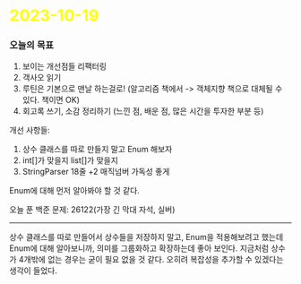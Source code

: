 # <span style="color:yellow">2023-10-19</span>
### 오늘의 목표
1. 보이는 개선점들 리팩터링
2. 객사오 읽기
3. 루틴은 기본으로 맨날 하는걸로! (알고리즘 책에서 -> 객체지향 책으로 대체될 수 있다. 책이면 OK)
4. 회고록 쓰기, 소감 정리하기 (느낀 점, 배운 점, 많은 시간을 투자한 부분 등)



개선 사항들:
1. 상수 클래스를 따로 만들지 말고 Enum 해보자
2. int[]가 맞을지 list[]가 맞을지
3. StringParser 18줄  +2 매직넘버 가독성 좋게

Enum에 대해 먼저 알아봐야 할 것 같다.



오늘 푼 백준 문제: 26122(가장 긴 막대 자석, 실버)


- - -

상수 클래스를 따로 만들어서 상수들을 저장하지 말고, Enum을 적용해보려고 했는데
Enum에 대해 알아보니까, 의미를 그룹화하고 확장하는데 좋아 보인다. 지금처럼 상수가 4개밖에 없는 경우는 
굳이 필요 없을 것 같다. 오히려 복잡성을 추가할 수 있겠다는 생각이 들었다.

